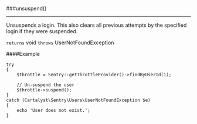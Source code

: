<a id="unsuspend"></a>
###unsuspend()

----------

Unsuspends a login. This also clears all previous attempts by the specified login if they were suspended.

`returns` void
`throws`  UserNotFoundException

####Example

	try
	{
		$throttle = Sentry::getThrottleProvider()->findByUserId(1);

		// Un-suspend the user
		$throttle->suspend();
	}
	catch (Cartalyst\Sentry\Users\UserNotFoundException $e)
	{
		echo 'User does not exist.';
	}

